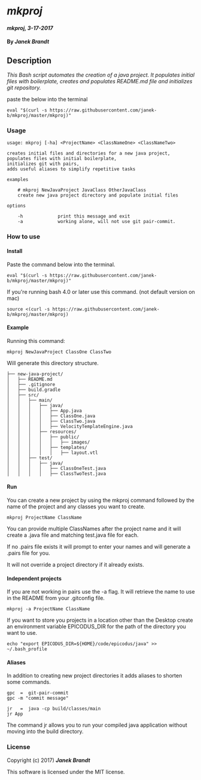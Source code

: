 # _mkproj_

#### _mkproj, 3-17-2017_

#### By _**Janek Brandt**_

## Description
_This Bash script automates the creation of a java project. It populates initial files with boilerplate, creates and populates README.md file and initializes git repository._

paste the below into the terminal

```
eval "$(curl -s https://raw.githubusercontent.com/janek-b/mkproj/master/mkproj)"
```

### Usage
```
usage: mkproj [-ha] <ProjectName> <ClassNameOne> <ClassNameTwo>

creates initial files and directories for a new java project,
populates files with initial boilerplate,
initializes git with pairs,
adds useful aliases to simplify repetitive tasks

examples

    # mkproj NewJavaProject JavaClass OtherJavaClass
    create new java project directory and populate initial files

options

    -h             print this message and exit
    -a             working alone, will not use git pair-commit.
```

### How to use
#### Install
Paste the command below into the terminal.

```
eval "$(curl -s https://raw.githubusercontent.com/janek-b/mkproj/master/mkproj)"
```

If you're running bash 4.0 or later use this command. (not default version on mac)
```
source <(curl -s https://raw.githubusercontent.com/janek-b/mkproj/master/mkproj)
```

#### Example

Running this command:
```
mkproj NewJavaProject ClassOne ClassTwo
```
Will generate this directory structure.
```
├── new-java-project/
│   ├── README.md
│   ├── .gitignore
│   ├── build.gradle
│   ├── src/
│   │   ├── main/
│   │   │   ├── java/
│   │   │   │   ├── App.java
│   │   │   │   ├── ClassOne.java
│   │   │   │   ├── ClassTwo.java
│   │   │   │   ├── VelocityTemplateEngine.java
│   │   │   ├── resources/
│   │   │   │   ├── public/
│   │   │   │   │   ├── images/
│   │   │   │   ├── templates/
│   │   │   │   │   ├── layout.vtl
│   │   ├── test/
│   │   │   ├── java/
│   │   │   │   ├── ClassOneTest.java
│   │   │   │   ├── ClassTwoTest.java
```

#### Run
You can create a new project by using the mkproj command followed by the name of the project and any classes you want to create.

```
mkproj ProjectName ClassName
```
You can provide multiple ClassNames after the project name and it will create a .java file and matching test.java file for each.

If no .pairs file exists it will prompt to enter your names and will generate a .pairs file for you.

It will not override a project directory if it already exists.

#### Independent projects

If you are not working in pairs use the -a flag. It will retrieve the name to use in the README from your .gitconfig file.
```
mkproj -a ProjectName ClassName
```

If you want to store you projects in a location other than the Desktop create an environment variable EPICODUS_DIR for the path of the directory you want to use.
```
echo "export EPICODUS_DIR=${HOME}/code/epicodus/java" >> ~/.bash_profile
```

#### Aliases

In addition to creating new project directories it adds aliases to shorten some commands.

```
gpc  =  git-pair-commit
gpc -m "commit message"

jr   =  java -cp build/classes/main
jr App
```
The command jr allows you to run your compiled java application without moving into the build directory.



### License

Copyright (c) 2017) **_Janek Brandt_**

This software is licensed under the MIT license.
